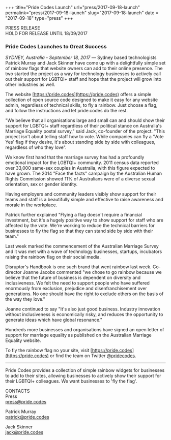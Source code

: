 +++
title="Pride Codes Launch"
url="press/2017-09-18-launch"
permalink="press/2017-09-18-launch"
slug="2017-09-18-launch"
date = "2017-09-18"
type="press"
+++

PRESS RELEASE  
HOLD FOR RELEASE UNTIL 18/09/2017

### Pride Codes Launches to Great Success

*SYDNEY, Australia - September 18, 2017* — Sydney based technologists Patrick Murray and Jack Skinner have come up with a delightfully simple set of rainbow flags that website owners can add to their online presence. The two started the project as a way for technology businesses to actively call out their support for LGBTQI+ staff and hope that the project will grow into other industries as well.

The website [https://pride.codes](https://pride.codes) offers a simple collection of open source code designed to make it easy for any website admin, regardless of technical skills, to fly a rainbow. Just choose a flag, and follow the instructions and let pride.codes do the rest.

"We believe that all organisations large and small can and should show their support for LGBTQI+ staff regardless of their political stance on Australia's Marriage Equality postal survey," said Jack, co-founder of the project. "This project isn't about telling staff how to vote. While companies can fly a 'Vote Yes' flag if they desire, it's about standing side by side with colleagues, regardless of who they love".

We know first hand that the marriage survey has had a profoundly emotional impact for the LGBTQI+ community. 2011 census data reported over 33,000 same-sex couples in Australia, with this figure expected to have grown.  The 2014 "Face the facts" campaign by the Australian Human Rights Commission showed 11% of Australians were of a diverse sexual orientation, sex or gender identity.

Having employers and community leaders visibly show support for their teams and staff is a beautifully simple and effective to raise awareness and morale in the workplace.

Patrick further explained "Flying a flag doesn't require a financial investment, but it's a hugely positive way to show support for staff who are affected by the vote. We're working to reduce the technical barriers for businesses to fly the flag so that they can stand side by side with their team."

Last week marked the commencement of the Australian Marriage Survey and it was met with a wave of technology businesses, startups, incubators raising the rainbow flag on their social media.

Disruptor's Handbook is one such brand that went rainbow last week. Co-director Joanne Jacobs commented "we chose to go rainbow because we believe that the future of business is dependent on diversity and inclusiveness. We felt the need to support people who have suffered enormously from exclusion, prejudice and disenfranchisement over generations. No one should have the right to exclude others on the basis of the way they love."

Joanne continued to say "It's also just good business. Industry innovation without inclusiveness is economically risky, and reduces the opportunity to generate ideas which have global resonance."

Hundreds more businesses and organisations have signed an open letter of support for marriage equality as published on the Australian Marriage Equality website.

To fly the rainbow flag no your site, visit [https://pride.codes](https://pride.codes) or find the team on Twitter [@pridecodes](https://www.twitter.com/pridecodes).

-----

Pride Codes provides a collection of simple rainbow widgets for businesses to add to their sites, allowing businesses to actively show their support for their LGBTQI+ colleagues. We want businesses to 'fly the flag'. 


CONTACTS  
Press  
press@pride.codes  

Patrick Murray  
patrick@pride.codes  

Jack Skinner  
jack@pride.codes  


